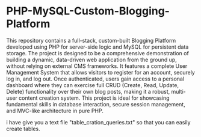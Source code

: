# PHP-MySQL-Custom-Blogging-Platform

This repository contains a full-stack, custom-built Blogging Platform developed using PHP for server-side logic and MySQL for persistent data storage. The project is designed to be a comprehensive demonstration of building a dynamic, data-driven web application from the ground up, without relying on external CMS frameworks. It features a complete User Management System that allows visitors to register for an account, securely log in, and log out. Once authenticated, users gain access to a personal dashboard where they can exercise full CRUD (Create, Read, Update, Delete) functionality over their own blog posts, making it a robust, multi-user content creation system. This project is ideal for showcasing fundamental skills in database interaction, secure session management, and MVC-like architecture in pure PHP.

i have give you a text file "table_cration_queries.txt" so that you can easily create tables.
